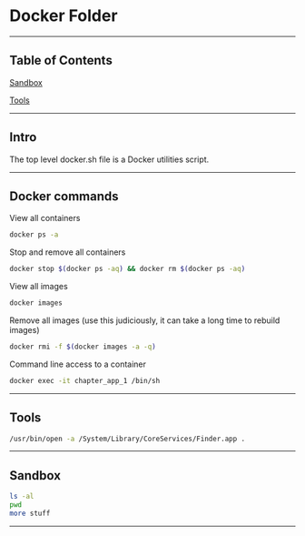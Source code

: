 # Docker Folder

---

## Table of Contents

[Sandbox](#sandbox)

[Tools](#tools)

---

## Intro

The top level docker.sh file is a Docker utilities script.


---

## Docker commands

View all containers
```bash
docker ps -a

```
Stop and remove all containers
```bash
docker stop $(docker ps -aq) && docker rm $(docker ps -aq)

```

View all images
```bash
docker images

```

Remove all images (use this judiciously, it can take a long time to rebuild images)
```bash
docker rmi -f $(docker images -a -q)

```

Command line access to a container
```bash
docker exec -it chapter_app_1 /bin/sh

```

---

## Tools

```bash
/usr/bin/open -a /System/Library/CoreServices/Finder.app .

```

---

## Sandbox


```bash
ls -al
pwd
more stuff

```
---
